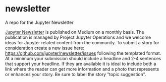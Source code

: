 # newsletter

A repo for the Jupyter Newsletter

[Jupyter Newsletter](https://newsletter.jupyter.org) is published on Medium on a monthly basis. The publication is managed by Project Jupyter Operations and we welcome ideas for Jupyter related content from the community. To submit a story for consideration create a new issue here: https://github.com/jupyter/newsletter/issues following the templated format. At a minimum your submission should include a headline and 2-4 sentences that support your headline. If they are available it is ideal to include both a link where the reader can get more information and a photo that represents or enhances your story. Be sure to label the story "topic suggestion".
